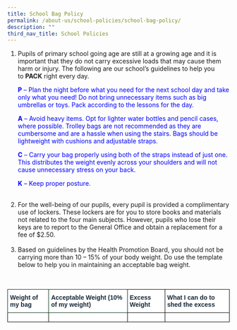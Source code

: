 ```yaml
---
title: School Bag Policy
permalink: /about-us/school-policies/school-bag-policy/
description: ""
third_nav_title: School Policies
---
```

<ol>
<li> Pupils of primary school going age are still at a growing age and it is important that they do not carry excessive loads that may cause them harm or injury. The following are our school’s guidelines to help you to <b>PACK</b> right every day. <br> 

<p style="color:blue;"><b>P</b> – Plan the night before what you need for the next school day and take only what you need! Do not bring unnecessary items such as big umbrellas or toys. Pack according to the lessons for the day.</p>
	
<p style="color:blue;"><b>A</b> – Avoid heavy items. Opt for lighter water bottles and pencil cases, where possible. Trolley bags are not recommended as they are cumbersome and are a hassle when using the stairs. Bags should be lightweight with cushions and adjustable straps. </p>
	
<p style="color:blue;"><b>C</b> – Carry your bag properly using both of the straps instead of just one. This distributes the weight evenly across your shoulders and will not cause unnecessary stress on your back.</p> 
<p style="color:blue;"><b>K</b> – Keep proper posture.</p><br>  

<li>For the well-being of our pupils, every pupil is provided a complimentary use of lockers. These lockers are for you to store books and materials not related to the four main subjects. However, pupils who lose their keys are to report to the General Office and obtain a replacement for a fee of $2.50.</li><br>

<li>Based on guidelines by the Health Promotion Board, you should not be carrying more than 10 – 15% of your body weight. Do use the template below to help you in maintaining an acceptable bag weight.</li></ol><br>

<table style="border-collapse:collapse;border-spacing:0" class="tg"><thead><tr><th style="background-color:#FFF;border-color:#002d13;border-style:solid;border-width:1px;color:#162837;font-family:Arial, sans-serif;font-size:14px;font-weight:bold;overflow:hidden;padding:10px 5px;text-align:left;vertical-align:top;word-break:normal">Weight of my bag<br></th><th style="background-color:#FFF;border-color:#002d13;border-style:solid;border-width:1px;color:#162837;font-family:Arial, sans-serif;font-size:14px;font-weight:bold;overflow:hidden;padding:10px 5px;text-align:left;vertical-align:top;word-break:normal">Acceptable Weight (10% of my weight)<br></th><th style="background-color:#FFF;border-color:black;border-style:solid;border-width:1px;color:#162837;font-family:Arial, sans-serif;font-size:14px;font-weight:bold;overflow:hidden;padding:10px 5px;text-align:left;vertical-align:top;word-break:normal">Excess Weight<br></th><th style="background-color:#FFF;border-color:black;border-style:solid;border-width:1px;color:#162837;font-family:Arial, sans-serif;font-size:14px;font-weight:bold;overflow:hidden;padding:10px 5px;text-align:left;vertical-align:top;word-break:normal">What I can do to shed the excess<br></th></tr></thead><tbody><tr><td style="background-color:#FFF;border-color:black;border-style:solid;border-width:1px;color:#162837;font-family:Arial, sans-serif;font-size:14px;overflow:hidden;padding:10px 5px;text-align:center;vertical-align:top;word-break:normal"></td><td style="background-color:#FFF;border-color:black;border-style:solid;border-width:1px;color:#162837;font-family:Arial, sans-serif;font-size:14px;overflow:hidden;padding:10px 5px;text-align:center;vertical-align:top;word-break:normal"></td><td style="background-color:#FFF;border-color:black;border-style:solid;border-width:1px;color:#162837;font-family:Arial, sans-serif;font-size:14px;overflow:hidden;padding:10px 5px;text-align:center;vertical-align:top;word-break:normal"></td><td style="border-color:black;border-style:solid;border-width:1px;font-family:Arial, sans-serif;font-size:14px;overflow:hidden;padding:10px 5px;text-align:left;vertical-align:top;word-break:normal"></td></tr></tbody></table>